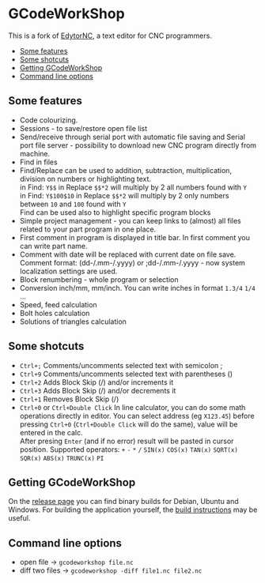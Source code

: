 GCodeWorkShop
============

This is a fork of [EdytorNC](https://github.com/artur3/EdytorNC), a text editor
for CNC programmers.

- [Some features](#some-features)
- [Some shotcuts](#some-shotcuts)
- [Getting GCodeWorkShop](#getting-gcodeworkshop)
- [Command line options](#command-line-options)


Some features
------------

* Code colourizing.
* Sessions - to save/restore open file list
* Send/receive through serial port with automatic file saving and Serial port
  file server - possibility to download new CNC program directly from machine.
* Find in files
* Find/Replace can be used to addition, subtraction, multiplication, division
  on numbers or highlighting text.  
  in Find: `Y$$` in Replace `$$*2` will multiply by 2 all numbers found with `Y`  
  in Find: `Y$100$10` in Replace `$$*2` will multiply by 2 only numbers between
  `10` and `100` found with `Y`  
  Find can be used also to highlight specific program blocks
* Simple project management - you can keep links to (almost) all files related
  to your part program in one place.
* First comment in program is displayed in title bar. In first comment you can
  write part name.
* Comment with date will be replaced with current date on file save. Comment
  format: (dd-/.mm-/.yyyy) or ;dd-/.mm-/.yyyy - now system localization settings are used.
* Block renumbering - whole program or selection
* Conversion inch/mm, mm/inch. You can write inches in format `1.3/4` `1/4` ...
* Speed, feed calculation
* Bolt holes calculation
* Solutions of triangles calculation


Some shotcuts
------------

* `Ctrl+;` Comments/uncomments selected text with semicolon ;
* `Ctrl+9` Comments/uncomments selected text with parentheses ()
* `Ctrl+2` Adds Block Skip (/) and/or increments it
* `Ctrl+3` Adds Block Skip (/) and/or decrements it
* `Ctrl+1` Removes Block Skip (/)
* `Ctrl+0` or `Ctrl+Double Click` In line calculator, you can do some math
  operations directly in editor. You can select address (eg `X123.45`) before
  pressing `Ctrl+0` (`Ctrl+Double Click` will do the same), value will be
  entered in the calc.  
  After presing `Enter` (and if no error) result will be pasted in cursor
  position. Supported operators: `+` `-` `*` `/` `SIN(x)` `COS(x)` `TAN(x)`
  `SQRT(x)` `SQR(x)` `ABS(x)` `TRUNC(x)` `PI`


Getting GCodeWorkShop
---------------------

On the [release page](https://github.com/GCodeProjects/GCodeWorkShop/releases/latest)
you can find binary builds for Debian, Ubuntu and Windows. For building the
application yourself, the [build instructions](INSTALL.md) may be useful.


Command line options
------------------

- open file -> `gcodeworkshop file.nc`
- diff two files -> `gcodeworkshop -diff file1.nc file2.nc`
